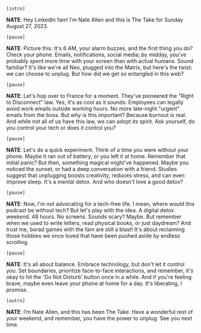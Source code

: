 `[intro]`

**NATE**: Hey LinkedIn fam! I’m Nate Allen and this is The Take for Sunday August 27, 2023.

`[pause]`

**NATE**: Picture this: It's 6 AM, your alarm buzzes, and the first thing you do? Check your phone. Emails, notifications, social media; by midday, you've probably spent more time with your screen than with actual humans. Sound familiar? It's like we're all Neo, plugged into the Matrix, but here's the twist: we can choose to unplug. But how did we get so entangled in this web?

`[pause]`

**NATE**: Let's hop over to France for a moment. They've pioneered the "Right to Disconnect" law. Yes, it's as cool as it sounds. Employees can legally avoid work emails outside working hours. No more late-night "urgent" emails from the boss. But why is this important? Because burnout is real. And while not all of us have this law, we can adopt its spirit. Ask yourself, do you control your tech or does it control you?

`[pause]`

**NATE**: Let's do a quick experiment. Think of a time you were without your phone. Maybe it ran out of battery, or you left it at home. Remember that initial panic? But then, something magical might've happened. Maybe you noticed the sunset, or had a deep conversation with a friend. Studies suggest that unplugging boosts creativity, reduces stress, and can even improve sleep. It's a mental detox. And who doesn't love a good detox?

`[pause]`

**NATE**: Now, I'm not advocating for a tech-free life. I mean, where would this podcast be without tech? But let's play with the idea. A digital detox weekend. 48 hours. No screens. Sounds scary? Maybe. But remember when we used to write letters, read physical books, or just daydream? And trust me, borad games with the fam are still a blast! It's about reclaiming those hobbies we once loved that have been pushed aside by endless scrolling.

`[pause]`

**NATE**: It's all about balance. Embrace technology, but don't let it control you. Set boundaries, prioritize face-to-face interactions, and remember, it's okay to hit the 'Do Not Disturb' button once in a while. And if you're feeling brave, maybe even leave your phone at home for a day. It's liberating, I promise.

`[outro]`

**NATE**: I’m Nate Allen, and this has been The Take. Have a wonderful rest of your weekend, and remember, you have the power to unplug. See you next time.